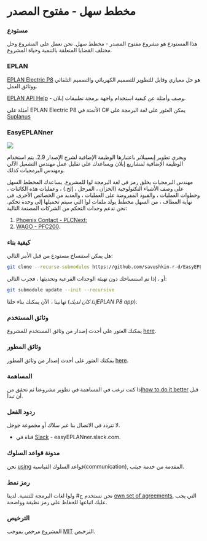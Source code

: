 
# مخطط سهل - مفتوح المصدر

### مستودع


هذا المستودع هو مشروع مفتوح المصدر - مخطط سهل.
نحن نعمل على المشروع وحل مختلف القضايا المتعلقة بالتنمية وحياة المشروع.

### EPLAN

[EPLAN Electric P8](https://www.eplan-software.com/solutions/eplan-electric-p8/) هو حل معياري وقابل للتطوير للتصميم الكهربائي والتصميم التلقائي ووثائق العمل.

[EPLAN API Help](https://www.eplan.help/en-us/Infoportal/Content/api/2023/index.html) - وصف وأمثلة عن كيفية استخدام واجهة برمجة تطبيقات إبلان.

أمثلة على EPLAN Electric P8 الأتمتة في C# يمكن العثور على لغة البرمجة على
[Suplanus](https://github.com/Suplanus)

### EasyEPLANner

<img src="docs/user_manual/images/EasyEplannerPreview.png">

ويجري تطوير إيسيبلانر باعتبارها الوظيفة الإضافية لشرح الإصدار 2.9. يتم استخدام الوظيفة الإضافية لمشاريع إبلان ويساعدك على تقليل عمل مهندس التشغيل الآلي ومهندس البرمجيات كذلك.

مهندس البرمجيات يخلق رمز في لغة البرمجة لوا للمشروع. يساعدك المخطط السهل على وصف الأشياء التكنولوجية (الخزان ، المرجل ، إلخ.) ، وعمليات هذه الكائنات ، وخطوات العمليات ، والقيود المفروضة على العمليات ، والعديد من الخصائص الأخرى. في نهاية المطاف ، من السهل مخطط يولد ملفات لوا التي سيتم تحميلها إلى وحدة تحكم. نحن ندعم وحدات التحكم من الشركات المصنعة التالية:

1. [Phoenix Contact - PLCNext](https://github.com/plcnext);
2. [WAGO - PFC200](https://github.com/WAGO).

### كيفية بناء
هل يمكن استنساخ مستودع من قبل الأمر التالي:  
```bash
git clone --recurse-submodules https://github.com/savushkin-r-d/EasyEPLANner.git
```

أو ، إذا تم استنساخك دون تهيئة الوحدات الفرعية وتحديثها ، فجرب التالي:  
```bash
git submodule update --init --recursive
```

تهانينا ، الآن يمكنك بناء حلنا (_إذا كان لديكEPLAN P8 app_).

### وثائق المستخدم
يمكنك العثور على أحدث إصدار من وثائق المستخدم للمشروع [here](docs/user_manual/ReadMe.md).

### وثائق المطور
يمكنك العثور على أحدث إصدار من وثائق المطور [here](docs/developer_manual/ReadMe.md).

### المساهمة
إذا كنت ترغب في المساهمة في تطوير مشروعنا ثم تحقق من[how to do it better](docs/contributing.md) قبل أن تبدأ.


### ردود الفعل

لا تتردد في الاتصال بنا عبر سلاك أو مجموعة جوجل.

* قناة في [Slack](https://slack.com) - easyEPLANner.slack.com.


### مدونة قواعد السلوك
نحن [using](docs/CODE_OF_CONDUCT.md)
قواعد السلوك القياسية(communication), المقدمة من خدمة جيثب.


### رمز نمط
نحن نستخدم ج# ولوا لغات البرمجة للتنمية. لدينا [own set of agreements](docs/codestyle.md), التي يجب عليك اتباعها للحفاظ على رمز نظيفة وواضحة.


### الترخيص
المشروع مرخص بموجب [MIT](LICENSE.txt) الترخيص.
